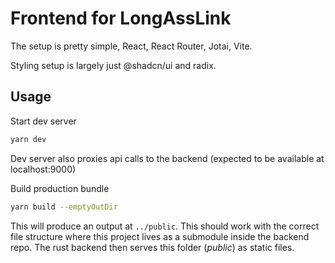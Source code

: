# Frontend for LongAssLink

The setup is pretty simple, React, React Router, Jotai, Vite.

Styling setup is largely just @shadcn/ui and radix.

## Usage

Start dev server
```bash
yarn dev
```
Dev server also proxies api calls to the backend (expected to be available at localhost:9000)

Build production bundle
```bash
yarn build --emptyOutDir
```
This will produce an output at `../public`. This should work with the correct file structure where this project lives as a submodule inside the backend repo. The rust backend then serves this folder (_public_) as static files.